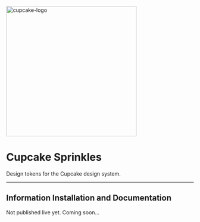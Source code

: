 <img alt="cupcake-logo" src="http://funkyimg.com/i/2KN2G.png" width="350">

# Cupcake Sprinkles

Design tokens for the Cupcake design system.

---

## Information Installation and Documentation

Not published live yet. Coming soon...

